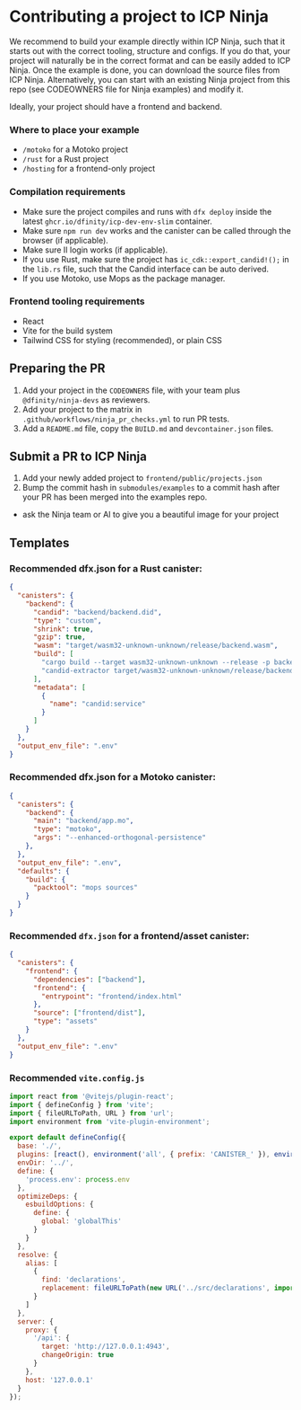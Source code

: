 # Contributing a project to ICP Ninja

We recommend to build your example directly within ICP Ninja, such that it starts out with the correct tooling, structure and configs.
If you do that, your project will naturally be in the correct format and can be easily added to ICP Ninja.
Once the example is done, you can download the source files from ICP Ninja.
Alternatively, you can start with an existing Ninja project from this repo (see CODEOWNERS file for Ninja examples) and modify it.

Ideally, your project should have a frontend and backend.

### Where to place your example
* `/motoko` for a Motoko project
* `/rust` for a Rust project
* `/hosting` for a frontend-only project

### Compilation requirements
* Make sure the project compiles and runs with `dfx deploy` inside the latest `ghcr.io/dfinity/icp-dev-env-slim` container.
* Make sure `npm run dev` works and the canister can be called through the browser (if applicable).
* Make sure II login works (if applicable).
* If you use Rust, make sure the project has `ic_cdk::export_candid!();` in the `lib.rs` file, such that the Candid interface can be auto derived.
* If you use Motoko, use Mops as the package manager.

### Frontend tooling requirements
* React
* Vite for the build system
* Tailwind CSS for styling (recommended), or plain CSS

## Preparing the PR
1. Add your project in the `CODEOWNERS` file, with your team plus `@dfinity/ninja-devs` as reviewers.
2. Add your project to the matrix in `.github/workflows/ninja_pr_checks.yml` to run PR tests.
3. Add a `README.md` file, copy the `BUILD.md` and `devcontainer.json` files.

## Submit a PR to ICP Ninja
1. Add your newly added project to `frontend/public/projects.json`
2. Bump the commit hash in `submodules/examples` to a commit hash after your PR has been merged into the examples repo.
* ask the Ninja team or AI to give you a beautiful image for your project

## Templates

### Recommended dfx.json for a Rust canister:

```json
{
  "canisters": {
    "backend": {
      "candid": "backend/backend.did",
      "type": "custom",
      "shrink": true,
      "gzip": true,
      "wasm": "target/wasm32-unknown-unknown/release/backend.wasm",
      "build": [
        "cargo build --target wasm32-unknown-unknown --release -p backend",
        "candid-extractor target/wasm32-unknown-unknown/release/backend.wasm > backend/backend.did"
      ],
      "metadata": [
        {
          "name": "candid:service"
        }
      ]
    }
  },
  "output_env_file": ".env"
}
```

### Recommended dfx.json for a Motoko canister:

```json
{
  "canisters": {
    "backend": {
      "main": "backend/app.mo",
      "type": "motoko",
      "args": "--enhanced-orthogonal-persistence"
    },
  },
  "output_env_file": ".env",
  "defaults": {
    "build": {
      "packtool": "mops sources"
    }
  }
}

```

### Recommended `dfx.json` for a frontend/asset canister:

```json
{
  "canisters": {
    "frontend": {
      "dependencies": ["backend"],
      "frontend": {
        "entrypoint": "frontend/index.html"
      },
      "source": ["frontend/dist"],
      "type": "assets"
    }
  },
  "output_env_file": ".env"
}
```

### Recommended `vite.config.js`

```js
import react from '@vitejs/plugin-react';
import { defineConfig } from 'vite';
import { fileURLToPath, URL } from 'url';
import environment from 'vite-plugin-environment';

export default defineConfig({
  base: './',
  plugins: [react(), environment('all', { prefix: 'CANISTER_' }), environment('all', { prefix: 'DFX_' })],
  envDir: '../',
  define: {
    'process.env': process.env
  },
  optimizeDeps: {
    esbuildOptions: {
      define: {
        global: 'globalThis'
      }
    }
  },
  resolve: {
    alias: [
      {
        find: 'declarations',
        replacement: fileURLToPath(new URL('../src/declarations', import.meta.url))
      }
    ]
  },
  server: {
    proxy: {
      '/api': {
        target: 'http://127.0.0.1:4943',
        changeOrigin: true
      }
    },
    host: '127.0.0.1'
  }
});
```

